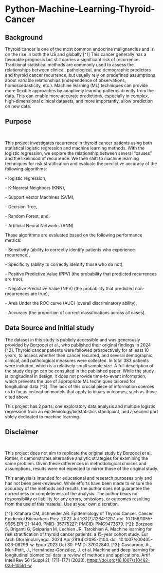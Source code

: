 # Python-Machine-Learning-Thyroid-Cancer

## Background
Thyroid cancer is one of the most common endocrine malignancies and is on the rise in both the US and globally \[^1] This cancer generally has a favorable prognosis but still carries a significant risk of recurrence. Traditional statistical methods are commonly used to assess the relationships between clinical, pathological, and demographic predictors and thyroid cancer recurrence, but usually rely on predefined assumptions about variable relationships (independence of observations, homoscedasticity, etc.). Machine learning (ML) techniques can provide more flexible approaches by adaptively learning patterns directly from the data. This can enable more accurate predictions, especially in complex, high-dimensional clinical datasets, and more importantly, allow prediction on new data.

## Purpose

&nbsp; 

This project investigates recurrence in thyroid cancer patients using both statistical logistic regression and machine learning methods. With the logistic regression, we explore the relationship between several “causes” and the likelihood of recurrence. We then shift to machine learning techniques for risk stratification and evaluate the predictive accuracy of the following algorithms: 



\- logistic regression,

\- K-Nearest Neighbors (KNN),

\- Support Vector Machines (SVM),

\- Decision Tree,

\- Random Forest, and,

\- Artificial Neural Networks (ANN)



These algorithms are evaluated based on the following performance metrics:



\-	Sensitivity (ability to correctly identify patients who experience recurrence), 

\-	Specificity (ability to correctly identify those who do not), 

\-	Positive Predictive Value (PPV) (the probability that predicted recurrences are true), 

\-	Negative Predictive Value (NPV) (the probability that predicted non-recurrences are true),

\-	Area Under the ROC curve (AUC) (overall discriminatory ability),

\-	Accuracy (the proportion of correct classifications across all cases).



## Data Source and initial study

The dataset in this study is publicly accessible and was generously provided by Borzooei et al., who published their original findings in 2024 \[^2]. Thyroid cancer patients were followed prospectively for at least 10 years, to assess whether their cancer recurred, and  several demographic, clinical, and pathological measures were collected. In total 383 patients were included, which is a relatively small sample size. A full description of the study design can be consulted in the published paper. While the study is longitudinal in design, it does not provide  time-to-event information, which prevents the use of appropriate ML techniques tailored for longitudinal data \[^3]. The lack of this crucial piece of information coerces us to focus instead on models that apply to binary outcomes, such as those cited above. 

This project has 2 parts: one exploratory data analysis and multiple logistic regression from an epidemiology/biostatistics standpoint, and a second part solely dedicated to machine learning.


## Disclaimer

&nbsp; 

This project does not aim to replicate the original study by Borzooei et al. Rather, it demonstrates alternative analytic strategies for examining the same problem. Given these differences in methodological choices and assumptions, results were not expected to mirror those of the original study. 

This analysis is intended for educational and research purposes only and has not been peer-reviewed. While efforts have been made to ensure the accuracy of the methods and results, the author does not guarantee the correctness or completeness of the analysis. The author bears no responsibility or liability for any errors, omissions, or outcomes resulting from the use of this material. Use at your own discretion.


\[^1]: Kitahara CM, Schneider AB. Epidemiology of Thyroid Cancer. Cancer Epidemiol Biomarkers Prev. 2022 Jul 1;31(7):1284-1297. doi: 10.1158/1055-9965.EPI-21-1440. PMID: 35775227; PMCID: PMC9473679.
\[^2]: Borzooei S, Briganti G, Golparian M, Lechien JR, Tarokhian A. Machine learning for risk stratification of thyroid cancer patients: a 15-year cohort study. Eur Arch Otorhinolaryngol. 2024 Apr;281(4):2095-2104. doi: 10.1007/s00405-023-08299-w. Epub 2023 Oct 30. PMID: 37902840.
\[^3]: Cascarano, A., Mur-Petit, J., Hernández-González, J. et al. Machine and deep learning for longitudinal biomedical data: a review of methods and applications. Artif Intell Rev 56 (Suppl 2), 1711–1771 (2023). https://doi.org/10.1007/s10462-023-10561-w

